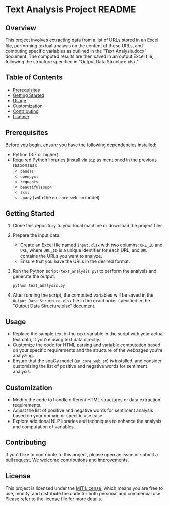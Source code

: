 # Text Analysis Project README

## Overview

This project involves extracting data from a list of URLs stored in an Excel file, performing textual analysis on the content of these URLs, and computing specific variables as outlined in the "Text Analysis.docx" document. The computed results are then saved in an output Excel file, following the structure specified in "Output Data Structure.xlsx."

## Table of Contents

- [Prerequisites](#prerequisites)
- [Getting Started](#getting-started)
- [Usage](#usage)
- [Customization](#customization)
- [Contributing](#contributing)
- [License](#license)

## Prerequisites

Before you begin, ensure you have the following dependencies installed:

- Python (3.7 or higher)
- Required Python libraries (install via `pip` as mentioned in the previous responses):
  - `pandas`
  - `openpyxl`
  - `requests`
  - `beautifulsoup4`
  - `lxml`
  - `spacy` (with the `en_core_web_sm` model)

## Getting Started

1. Clone this repository to your local machine or download the project files.

2. Prepare the input data:
   - Create an Excel file named `input.xlsx` with two columns: `URL_ID` and `URL`, where `URL_ID` is a unique identifier for each URL, and `URL` contains the URLs you want to analyze.
   - Ensure that you have the URLs in the desired format.

3. Run the Python script (`text_analysis.py`) to perform the analysis and generate the output:
   ```
   python text_analysis.py
   ```

4. After running the script, the computed variables will be saved in the `Output Data Structure.xlsx` file in the exact order specified in the "Output Data Structure.xlsx" document.

## Usage

- Replace the sample text in the `text` variable in the script with your actual text data, if you're using text data directly.
- Customize the code for HTML parsing and variable computation based on your specific requirements and the structure of the webpages you're analyzing.
- Ensure that the spaCy model (`en_core_web_sm`) is installed, and consider customizing the list of positive and negative words for sentiment analysis.

## Customization

- Modify the code to handle different HTML structures or data extraction requirements.
- Adjust the list of positive and negative words for sentiment analysis based on your domain or specific use case.
- Explore additional NLP libraries and techniques to enhance the analysis and computation of variables.

## Contributing

If you'd like to contribute to this project, please open an issue or submit a pull request. We welcome contributions and improvements.

## License

This project is licensed under the [MIT License](LICENSE), which means you are free to use, modify, and distribute the code for both personal and commercial use. Please refer to the license file for more details.
